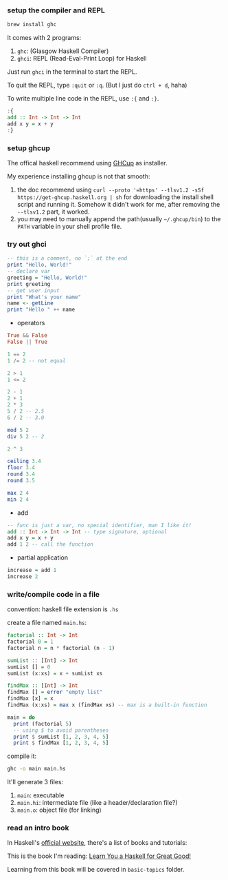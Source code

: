 ### setup the compiler and REPL

```bash
brew install ghc
```

It comes with 2 programs:

1. `ghc`: (Glasgow Haskell Compiler)
2. `ghci`: REPL (Read-Eval-Print Loop) for Haskell

Just run `ghci` in the terminal to start the REPL.

To quit the REPL, type `:quit` or `:q`. (But I just do `ctrl + d`, haha)

To write multiple line code in the REPL, use `:{` and `:}`.

```haskell
:{
add :: Int -> Int -> Int
add x y = x + y
:}
```

### setup ghcup

The offical haskell recommend using [GHCup](https://www.haskell.org/ghcup/) as installer.

My experience installing ghcup is not that smooth:

1. the doc recommend using `curl --proto '=https' --tlsv1.2 -sSf https://get-ghcup.haskell.org | sh` for downloading the install shell script and running it. Somehow it didn't work for me, after removing the `--tlsv1.2` part, it worked.
2. you may need to manually append the path(usually `~/.ghcup/bin`) to the `PATH` variable in your shell profile file.

### try out ghci

```haskell
-- this is a comment, no `;` at the end
print "Hello, World!"
-- declare var
greeting = "Hello, World!"
print greeting
-- get user input
print "What's your name"
name <- getLine
print "Hello " ++ name
```

- operators

```haskell
True && False
False || True

1 == 2
1 /= 2 -- not equal

2 > 1
1 <= 2

2 - 1
2 + 1
2 * 3
5 / 2 -- 2.5
6 / 2 -- 3.0

mod 5 2
div 5 2 -- 2

2 ^ 3

ceiling 3.4
floor 3.4
round 3.4
round 3.5

max 2 4
min 2 4
```

- add

```haskell
-- func is just a var, no special identifier, man I like it!
add :: Int -> Int -> Int -- type signature, optional
add x y = x + y
add 1 2 -- call the function
```

- partial application

```haskell
increase = add 1
increase 2
```

### write/compile code in a file

convention: haskell file extension is `.hs`

create a file named `main.hs`:

```haskell
factorial :: Int -> Int
factorial 0 = 1
factorial n = n * factorial (n - 1)

sumList :: [Int] -> Int
sumList [] = 0
sumList (x:xs) = x + sumList xs

findMax :: [Int] -> Int
findMax [] = error "empty list"
findMax [x] = x
findMax (x:xs) = max x (findMax xs) -- max is a built-in function

main = do
  print (factorial 5)
  -- using $ to avoid parentheses
  print $ sumList [1, 2, 3, 4, 5]
  print $ findMax [1, 2, 3, 4, 5]

```

compile it:

```bash
ghc -o main main.hs
```

It'll generate 3 files:

1. `main`: executable
2. `main.hi`: intermediate file (like a header/declaration file?)
3. `main.o`: object file (for linking)

### read an intro book

In Haskell's [official website](https://www.haskell.org/documentation/), there's a list of books and tutorials:

This is the book I'm reading: [Learn You a Haskell for Great Good!](http://learnyouahaskell.com/)

Learning from this book will be covered in `basic-topics` folder.
